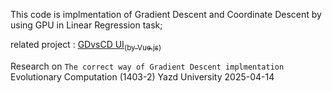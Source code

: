 This code is implmentation of Gradient Descent and Coordinate Descent by using GPU in Linear Regression task;

related project : [GDvsCD UI<sub>(by Vue.js)</sub>](https://github.com/Mr-Yavar/Training_Project/tree/master/Vue/GDvsCD)

Research on `The correct way of Gradient Descent implmentation`
Evolutionary Computation (1403-2)
Yazd University
2025-04-14


